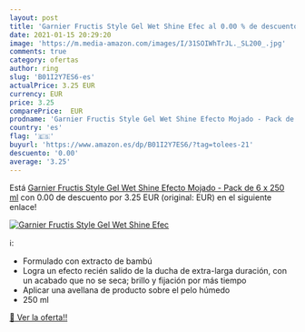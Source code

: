 ```yaml
---
layout: post
title: 'Garnier Fructis Style Gel Wet Shine Efec al 0.00 % de descuento'
date: 2021-01-15 20:29:20
image: 'https://m.media-amazon.com/images/I/31SOIWhTrJL._SL200_.jpg'
comments: true
category: ofertas
author: ring
slug: 'B01I2Y7ES6-es'
actualPrice: 3.25 EUR
currency: EUR
price: 3.25
comparePrice:  EUR
prodname: 'Garnier Fructis Style Gel Wet Shine Efecto Mojado - Pack de 6 x 250 ml'
country: 'es'
flag: '🇪🇸'
buyurl: 'https://www.amazon.es/dp/B01I2Y7ES6/?tag=tolees-21'
descuento: '0.00'
average: '3.25'
---
```


Está [Garnier Fructis Style Gel Wet Shine Efecto Mojado - Pack de 6 x 250 ml](https://www.amazon.es/dp/B01I2Y7ES6/?tag=tolees-21) con 0.00 de descuento por 3.25 EUR (original:  EUR) en el siguiente enlace!

[![Garnier Fructis Style Gel Wet Shine Efec](https://m.media-amazon.com/images/I/31SOIWhTrJL._SL200_.jpg)](https://www.amazon.es/dp/B01I2Y7ES6/?tag=tolees-21)

ℹ️:

- Formulado con extracto de bambú
- Logra un efecto recién salido de la ducha de extra-larga duración, con un acabado que no se seca; brillo y fijación por más tiempo
- Aplicar una avellana de producto sobre el pelo húmedo
- 250 ml

[🛒 Ver la oferta!!](https://www.amazon.es/dp/B01I2Y7ES6/?tag=tolees-21)
